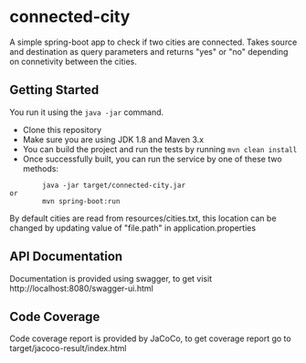# connected-city
A simple spring-boot app to check if two cities are connected.
Takes source and destination as query parameters and returns "yes" or "no" 
depending on connetivity between the cities.

## Getting Started
You run it using the ```java -jar``` command.

* Clone this repository 
* Make sure you are using JDK 1.8 and Maven 3.x
* You can build the project and run the tests by running ```mvn clean install```
* Once successfully built, you can run the service by one of these two methods:
```
        java -jar target/connected-city.jar
or
        mvn spring-boot:run
```
 
 By default cities are read from resources/cities.txt, this location can be changed by 
 updating value of "file.path" in application.properties
 
 ## API Documentation
 Documentation is provided using swagger, to get visit http://localhost:8080/swagger-ui.html
 
 ## Code Coverage
 Code coverage report is provided by JaCoCo, to get coverage report go to target/jacoco-result/index.html
